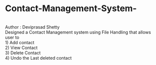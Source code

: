 # Contact-Management-System-
<br> Author : Deviprasad Shetty 
<br> Designed a Contact Management system using File Handling that allows user to
<br> 1) Add contact
<br> 2) View Contact
<br> 3) Delete Contact
<br> 4) Undo the Last deleted contact
